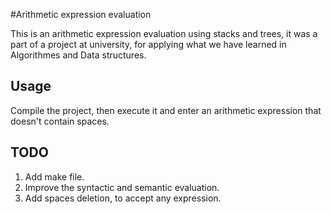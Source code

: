 #Arithmetic expression evaluation

This is an arithmetic expression evaluation using stacks and trees, it was a part of a project at university, for applying what we have learned in Algorithmes and Data structures.

## Usage

Compile the project, then execute it and enter an arithmetic expression that doesn't contain spaces.

## TODO

1. Add make file.
2. Improve the syntactic and semantic evaluation.
3. Add spaces deletion, to accept any expression.
